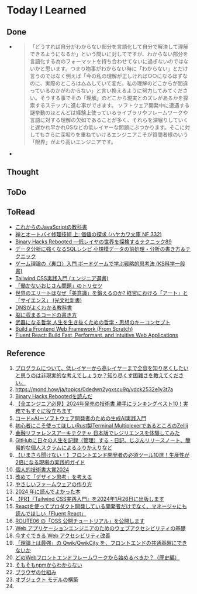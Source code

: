 # Today I Learned

## Done
- >「どうすれば自分がわからない部分を言語化して自分で解決して理解できるようになるか」という問いに対してですが、わからない部分を言語化する為のフォーマットを持ち合わせてないに過ぎないのではないかと思います。つまり物事がわからない時に「わからない」とだけ言うのではなく例えば「今の私の理解が正しければ○○になるはずなのに、実際のところは△△していて変だ。私の理解のどこからが間違っているのかがわからない」と言い換えるように努力してみてください。そうする事でその「理解」のどこから現実とのズレがあるかを探索するステップに進む事ができます。
  > ソフトウェア開発中に遭遇する謎挙動のほとんどは経験上使っているライブラリやフレームワークや言語に対する理解の欠如であることが多く、それらを深堀りしていくと遅かれ早かれOSなどの低レイヤーな問題にぶつかります。そこに対してもさらに深堀りを重ねていけるエンジニアこそが質問者様のいう「限界」がより高いエンジニアです。

- 

## Thought

## ToDo

## ToRead
- [これからのJavaScriptの教科書](https://amzn.asia/d/1UheEGl)
- [禅とオートバイ修理技術 上: 価値の探求 (ハヤカワ文庫 NF 332) ](https://amzn.asia/d/cLUu1uw)
- [Binary Hacks Rebooted —低レイヤの世界を探検するテクニック89](https://amzn.asia/d/7ew5kcq)
- [データ分析に強くなるSQLレシピ 小規模データの前処理・分析の書き方＆テクニック](https://amzn.asia/d/b43MsuK)
- [ゲーム理論の〈裏口〉入門 ボードゲームで学ぶ戦略的思考法 (KS科学一般書) ](https://amzn.asia/d/aTulrVT)
- [Tailwind CSS実践入門 (エンジニア選書) ](https://amzn.asia/d/5aIrpSK)
- [「働かないおじさん問題」のトリセツ](https://amzn.asia/d/gNhvpW0)
- [世界のエリートはなぜ「美意識」を鍛えるのか? 経営における「アート」と「サイエンス」 (光文社新書)](https://amzn.asia/d/7OAfZmS)
- [DNSがよくわかる教科書](https://amzn.asia/d/h5D1qJ0)
- [脳に収まるコードの書き方](https://amzn.asia/d/1hz01x5)
- [武器になる哲学 人生を生き抜くための哲学・思想のキーコンセプト](https://amzn.asia/d/3HsLqaB)
- [Build a Frontend Web Framework (From Scratch) ](https://amzn.asia/d/hJoys2Z)
- [Fluent React: Build Fast, Performant, and Intuitive Web Applications](https://amzn.asia/d/8hTQKrY)

## Reference
1. [プログラムについて、低レイヤーから高レイヤーまで全容を知り尽くしたいと思うのは非現実的な考えでしょうか？知り尽くす困難さを教えてください。](https://jp.quora.com/%E3%83%97%E3%83%AD%E3%82%B0%E3%83%A9%E3%83%A0%E3%81%AB%E3%81%A4%E3%81%84%E3%81%A6-%E4%BD%8E%E3%83%AC%E3%82%A4%E3%83%A4%E3%83%BC%E3%81%8B%E3%82%89%E9%AB%98%E3%83%AC%E3%82%A4%E3%83%A4%E3%83%BC%E3%81%BE%E3%81%A7)
2. https://mond.how/ja/topics/0dedwn2ygxscu9q/vdck2532e1y3t7a
3. [Binary Hacks Rebootedを読んだ](https://satoru-takeuchi.hatenablog.com/entry/2024/08/28/080000)
4. [【全エンジニア必見】2024年発売の技術書 勝手にランキングベスト10！実務でもすぐに役立ちます](https://youtu.be/IH5Ph8m5Cag?si=m39rEt7kJwSzagKx)
5. [コード×AIーソフトウェア開発者のための生成AI実践入門](https://amzn.asia/d/a3FQE6B)
6. [初心者にこそ使ってほしいRust製Terminal MultiplexerであるところのZellij](https://zenn.dev/5ei74r0/articles/zellij-for-beginners)
7. [金融リファレンスアーキテクチャ 日本版でレジリエンスを体験してみた](https://nttdocomo-developers.jp/entry/2024/12/24/090000_6)
8. [GitHubに日々の人生を記録（管理）する - 日記、じぶんリリースノート、簡易的な個人スクラムによるふりかえりなど](https://www.konosumi.net/entry/2019/10/15/070000)
9. [【いまさら聞けない！】フロントエンド開発者の必須ツール10選！生産性が2倍になる現場の実践的ガイド](https://qiita.com/Nakamura-Kaito/items/6cb58102ec077e9967ad#6magic-ui)
10. [個人的技術書大賞2024](https://qiita.com/kawasima/items/05f231653ef773697991)
11. [改めて「デザイン思考」を考える](https://u-site.jp/lecture/design-thinking)
12. [やさしいファームウェアの作り方](https://note.com/akasha_min/n/ne4649d6b02be?sub_rt=share_pw)
13. [2024 年に読んでよかった本](https://azukiazusa.dev/blog/books-read-in-2024/)
14. [【PR】『Tailwind CSS実践入門』を2024年1月26日に出版します](https://zenn.dev/f_subal/articles/d11b226f1e51b8)
15. [Reactを使ってプロダクト開発している開発者だけでなく、マネージャにも読んでほしい「Fluent React」](https://tech.route06.co.jp/entry/2024/03/25/113110)
16. [ROUTE06 の「OSS 公開チュートリアル」を公開します](https://tech.route06.co.jp/entry/2024/12/26/160000)
17. [Web アプリケーションエンジニアのためのウェブアクセシビリティの基礎](https://azukiazusa.dev/blog/web-accessibility-basics-every-web-application-engineer-needs-to-know/)
18. [今すぐできる Web アクセシビリティ改善](https://azukiazusa.dev/blog/accessibility-improvements-you-can-make-now/)
19. [「理論上は最強」の Qwik/QwikCity を、フロントエンドの共通基盤にできないか](https://zenn.dev/mizchi/articles/micro-frontend-qwik)
20. [どのWebフロントエンドフレームワークから始めるべきか？（歴史編）](https://qiita.com/yasusun/items/02ab309c7fab4c0c65b9)
21. [そもそもnpmからわからない](https://zenn.dev/antez/articles/a9d9d12178b7b2)
22. [ブラウザの仕組み](https://web.dev/articles/howbrowserswork?hl=ja)
23. [オブジェクト モデルの構築](https://web.dev/articles/critical-rendering-path/constructing-the-object-model?hl=ja)
24. 